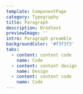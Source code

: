 ```yaml
---
template: ComponentPage
category: Typography
title: Paragraph
description: Brödtext
previewImage: ''
intro: Paragraph preamble
backgroundColor: '#f3f3f3'
tabs:
  - content: content code
    name: Code
  - content: content design
    name: Design
  - content: content code
    name: Code
---
```


